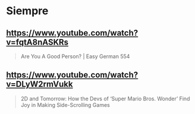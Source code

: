 # Siempre

## https://www.youtube.com/watch?v=fqtA8nASKRs

> Are You A Good Person? | Easy German 554

## https://www.youtube.com/watch?v=DLyW2rmVukk 

> 2D and Tomorrow: How the Devs of ‘Super Mario Bros. Wonder’ Find Joy in Making Side-Scrolling Games 
